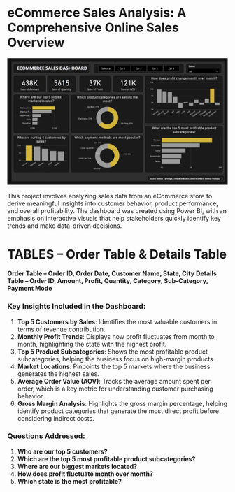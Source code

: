 # eCommerce Sales Analysis: A Comprehensive Online Sales Overview

![ECommerce Dashboard](https://github.com/AthiraThulasi/Power-BI/blob/main/ECommerce%20Dashboard/ECommerce_Dashboard_Git.png)


This project involves analyzing sales data from an eCommerce store to derive meaningful insights into customer behavior, product performance, and overall profitability. The dashboard was created using Power BI, with an emphasis on interactive visuals that help stakeholders quickly identify key trends and make data-driven decisions.

# TABLES – Order Table & Details Table

**Order Table – Order ID, Order Date, Customer Name, State, City**
**Details Table – Order ID, Amount, Profit, Quantity, Category, Sub-Category, Payment Mode**

### Key Insights Included in the Dashboard:
1. **Top 5 Customers by Sales**: Identifies the most valuable customers in terms of revenue contribution.
2. **Monthly Profit Trends**: Displays how profit fluctuates from month to month, highlighting the state with the highest profit.
3. **Top 5 Product Subcategories**: Shows the most profitable product subcategories, helping the business focus on high-margin products.
4. **Market Locations**: Pinpoints the top 5 markets where the business generates the highest sales.
5. **Average Order Value (AOV)**: Tracks the average amount spent per order, which is a key metric for understanding customer purchasing behavior.
6. **Gross Margin Analysis**: Highlights the gross margin percentage, helping identify product categories that generate the most direct profit before considering indirect costs.

### Questions Addressed:
1. **Who are our top 5 customers?**
2. **Which are the top 5 most profitable product subcategories?**
3. **Where are our biggest markets located?**
4. **How does profit fluctuate month over month?**
5. **Which state is the most profitable?**




